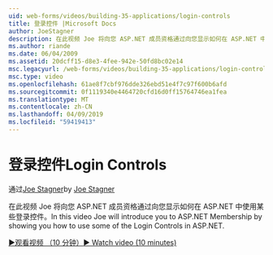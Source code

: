 ```yaml
---
uid: web-forms/videos/building-35-applications/login-controls
title: 登录控件 |Microsoft Docs
author: JoeStagner
description: 在此视频 Joe 将向您 ASP.NET 成员资格通过向您显示如何在 ASP.NET 中使用某些登录控件。
ms.author: riande
ms.date: 06/04/2009
ms.assetid: 20dcff15-d8e3-4fee-942e-50fd8bc02e14
msc.legacyurl: /web-forms/videos/building-35-applications/login-controls
msc.type: video
ms.openlocfilehash: 61ae8f7cbf976dde326ebd51e4f7c97f600b6afd
ms.sourcegitcommit: 0f1119340e4464720cfd16d0ff15764746ea1fea
ms.translationtype: MT
ms.contentlocale: zh-CN
ms.lasthandoff: 04/09/2019
ms.locfileid: "59419413"
---
```

# <a name="login-controls"></a><span data-ttu-id="8ab5b-103">登录控件</span><span class="sxs-lookup"><span data-stu-id="8ab5b-103">Login Controls</span></span>

<span data-ttu-id="8ab5b-104">通过[Joe Stagner](https://github.com/JoeStagner)</span><span class="sxs-lookup"><span data-stu-id="8ab5b-104">by [Joe Stagner](https://github.com/JoeStagner)</span></span>

<span data-ttu-id="8ab5b-105">在此视频 Joe 将向您 ASP.NET 成员资格通过向您显示如何在 ASP.NET 中使用某些登录控件。</span><span class="sxs-lookup"><span data-stu-id="8ab5b-105">In this video Joe will introduce you to ASP.NET Membership by showing you how to use some of the Login Controls in ASP.NET.</span></span>

[<span data-ttu-id="8ab5b-106">&#9654;观看视频 （10 分钟）</span><span class="sxs-lookup"><span data-stu-id="8ab5b-106">&#9654; Watch video (10 minutes)</span></span>](https://channel9.msdn.com/Blogs/ASP-NET-Site-Videos/login-controls)
